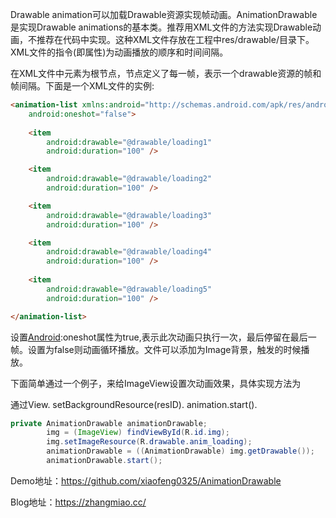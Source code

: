 Drawable animation可以加载Drawable资源实现帧动画。AnimationDrawable是实现Drawable animations的基本类。推荐用XML文件的方法实现Drawable动画，不推荐在代码中实现。这种XML文件存放在工程中res/drawable/目录下。XML文件的指令(即属性)为动画播放的顺序和时间间隔。

​     在XML文件中<animation-list>元素为根节点，<item>节点定义了每一帧，表示一个drawable资源的帧和帧间隔。下面是一个XML文件的实例:

```html
<animation-list xmlns:android="http://schemas.android.com/apk/res/android"
    android:oneshot="false">
    
    <item
        android:drawable="@drawable/loading1"
        android:duration="100" />

    <item
        android:drawable="@drawable/loading2"
        android:duration="100" />

    <item
        android:drawable="@drawable/loading3"
        android:duration="100" />

    <item
        android:drawable="@drawable/loading4"
        android:duration="100" />
        
    <item
        android:drawable="@drawable/loading5"
        android:duration="100" />

</animation-list>
```

 设置[Android](http://lib.csdn.net/base/android):oneshot属性为true,表示此次动画只执行一次，最后停留在最后一帧。设置为false则动画循环播放。文件可以添加为Image背景，触发的时候播放。

下面简单通过一个例子，来给ImageView设置次动画效果，具体实现方法为

通过View. setBackgroundResource(resID).    animation.start().

```java
private AnimationDrawable animationDrawable;
	    img = (ImageView) findViewById(R.id.img);
	    img.setImageResource(R.drawable.anim_loading);
	    animationDrawable = ((AnimationDrawable) img.getDrawable());
	    animationDrawable.start();
```

 

Demo地址：https://github.com/xiaofeng0325/AnimationDrawable 

Blog地址：https://zhangmiao.cc/
